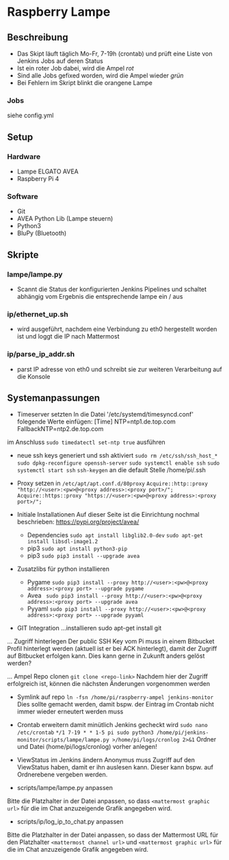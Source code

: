 # Raspberry Lampe
## Beschreibung
- Das Skipt läuft täglich Mo-Fr, 7-19h (crontab) und prüft eine Liste von Jenkins Jobs auf deren Status
- Ist ein roter Job dabei, wird die Ampel *rot*
- Sind alle Jobs gefixed worden, wird die Ampel wieder *grün*
- Bei Fehlern im Skript blinkt die orangene Lampe

### Jobs
siehe config.yml

## Setup
### Hardware
+ Lampe ELGATO AVEA
+ Raspberry Pi 4

### Software
+ Git
+ AVEA Python Lib (Lampe steuern)
+ Python3
+ BluPy (Bluetooth)

## Skripte
### lampe/lampe.py
- Scannt die Status der konfigurierten Jenkins Pipelines und schaltet abhängig vom Ergebnis die entsprechende lampe ein / aus
### ip/ethernet_up.sh
- wird ausgeführt, nachdem eine Verbindung zu eth0 hergestellt worden ist und loggt die IP nach Mattermost
### ip/parse_ip_addr.sh
- parst IP adresse von eth0 und schreibt sie zur weiteren Verarbeitung auf die Konsole

## Systemanpassungen
 - Timeserver setzten
 In die Datei '/etc/systemd/timesyncd.conf' folegende Werte einfügen:
 [Time]
 NTP=ntp1.de.top.com
 FallbackNTP=ntp2.de.top.com
 
 im Anschluss `sudo timedatectl set-ntp true` ausführen

- neue ssh keys generiert und ssh aktiviert
`sudo rm /etc/ssh/ssh_host_*`
`sudo dpkg-reconfigure openssh-server`
`sudo systemctl enable ssh`
`sudo systemctl start ssh`
`ssh-keygen` an die default Stelle /home/pi/.ssh

- Proxy setzen in `/etc/apt/apt.conf.d/80proxy`
`Acquire::http::proxy "http://<user>:<pw>@<proxy address>:<proxy port>/";`
`Acquire::https::proxy "https://<user>:<pw>@<proxy address>:<proxy port>/";`

- Initiale Installationen
Auf dieser Seite ist die Einrichtung nochmal beschrieben: https://pypi.org/project/avea/
    - Dependencies `sudo apt install libglib2.0-dev`
        `sudo apt-get install libsdl-image1.2`
    - pip3 `sudo apt install python3-pip`
    - pip3 `sudo pip3 install --upgrade avea`

- Zusatzlibs für python installieren

    - Pygame `sudo pip3 install --proxy http://<user>:<pw>@<proxy address>:<proxy port> --upgrade pygame`
    - Avea ` sudo pip3 install --proxy http://<user>:<pw>@<proxy address>:<proxy port> --upgrade avea`
    - Pyyaml `sudo pip3 install --proxy http://<user>:<pw>@<proxy address>:<proxy port> --upgrade pyyaml`

- GIT Integration
...installieren
sudo apt-get install git

... Zugriff hinterlegen
Der public SSH Key vom Pi muss in einem Bitbucket Profil hinterlegt werden (aktuell ist er bei ACK hinterlegt), damit der Zugriff auf Bitbucket erfolgen kann.
Dies kann gerne in Zukunft anders gelöst werden?

... Ampel Repo clonen
`git clone <repo-link>`
Nachdem hier der Zugriff erfolgreich ist, können die nächsten Änderungen vorgenommen werden

 - Symlink auf repo
  `ln -fsn /home/pi/raspberry-ampel jenkins-monitor `
Dies sollte gemacht werden, damit bspw. der Eintrag im Crontab nicht immer wieder erneutert werden muss

- Crontab erweitern damit minütlich Jenkins gecheckt wird `sudo nano /etc/crontab`
`*/1 7-19 * * 1-5 pi sudo python3 /home/pi/jenkins-monitor/scripts/lampe/lampe.py >/home/pi/logs/cronlog 2>&1`
Ordner und Datei (home/pi/logs/cronlog) vorher anlegen!

- ViewStatus im Jenkins ändern
 Anonymus muss Zugriff auf den ViewStatus haben, damit er ihn auslesen kann. Dieser kann bspw. auf Ordnerebene vergeben werden. 

- scripts/lampe/lampe.py anpassen

Bitte die Platzhalter in der Datei anpassen, so dass `<mattermost graphic url>` für die im Chat anzuzeigende Grafik angegeben wird.

- scripts/ip/log_ip_to_chat.py anpassen

Bitte die Platzhalter in der Datei anpassen, so dass der Mattermost URL für den Platzhalter `<mattermost channel url>` und `<mattermost graphic url>` für die im Chat anzuzeigende Grafik angegeben wird.
